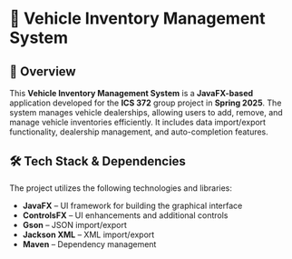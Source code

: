 # 🚗 Vehicle Inventory Management System

## 📌 Overview
This **Vehicle Inventory Management System** is a **JavaFX-based** application developed for the **ICS 372** group project in **Spring 2025**. The system manages vehicle dealerships, allowing users to add, remove, and manage vehicle inventories efficiently. It includes data import/export functionality, dealership management, and auto-completion features.

## 🛠️ Tech Stack & Dependencies
The project utilizes the following technologies and libraries:
- **JavaFX** – UI framework for building the graphical interface
- **ControlsFX** – UI enhancements and additional controls
- **Gson** – JSON import/export
- **Jackson XML** – XML import/export
- **Maven** – Dependency management
